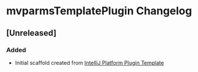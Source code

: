<!-- Keep a Changelog guide -> https://keepachangelog.com -->

# mvparmsTemplatePlugin Changelog

## [Unreleased]
### Added
- Initial scaffold created from [IntelliJ Platform Plugin Template](https://github.com/JetBrains/intellij-platform-plugin-template)
